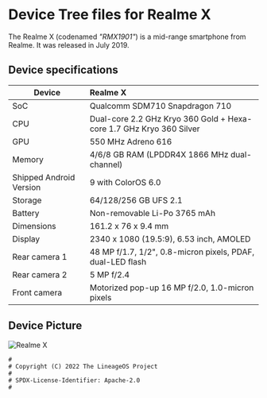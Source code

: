 # Device Tree files for Realme X

The Realme X (codenamed _"RMX1901"_) is a mid-range smartphone from Realme. It was released in July 2019.

## Device specifications

| Device                  | Realme X                                                                         |
| ----------------------- | :------------------------------------------------------------------------------- |
| SoC                     | Qualcomm SDM710 Snapdragon 710                                                   |
| CPU                     | Dual-core 2.2 GHz Kryo 360 Gold + Hexa-core 1.7 GHz Kryo 360 Silver              |
| GPU                     | 550 MHz Adreno 616                                                               |
| Memory                  | 4/6/8 GB RAM (LPDDR4X 1866 MHz dual-channel)                                     |
| Shipped Android Version | 9 with ColorOS 6.0                                                               |
| Storage                 | 64/128/256 GB UFS 2.1                                                            |
| Battery                 | Non-removable Li-Po 3765 mAh                                                     |
| Dimensions              | 161.2 x 76 x 9.4 mm                                                              |
| Display                 | 2340 x 1080 (19.5:9), 6.53 inch, AMOLED                                          |
| Rear camera 1           | 48 MP f/1.7, 1/2", 0.8-micron pixels, PDAF, dual-LED flash                       |
| Rear camera 2           | 5 MP f/2.4                                                                       |
| Front camera            | Motorized pop-up 16 MP f/2.0, 1.0-micron pixels                                  |

## Device Picture

![Realme X](https://fdn2.gsmarena.com/vv/pics/realme/realme-x-1.jpg "Realme X")

```
#
# Copyright (C) 2022 The LineageOS Project
#
# SPDX-License-Identifier: Apache-2.0
#
```
